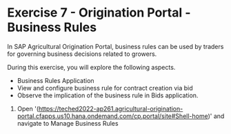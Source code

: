 # Exercise 7 - Origination Portal - Business Rules

In SAP Agricultural Origination Portal, business rules can be used by traders for governing business decisions related to growers.

During this exercise, you will explore the following aspects.

* Business Rules Application 
* View and configure business rule for contract creation via bid
* Observe the implication of the business rule in Bids application.

1. Open '(https://teched2022-ap261.agricultural-origination-portal.cfapps.us10.hana.ondemand.com/cp.portal/site#Shell-home)' and navigate to Manage Business Rules
